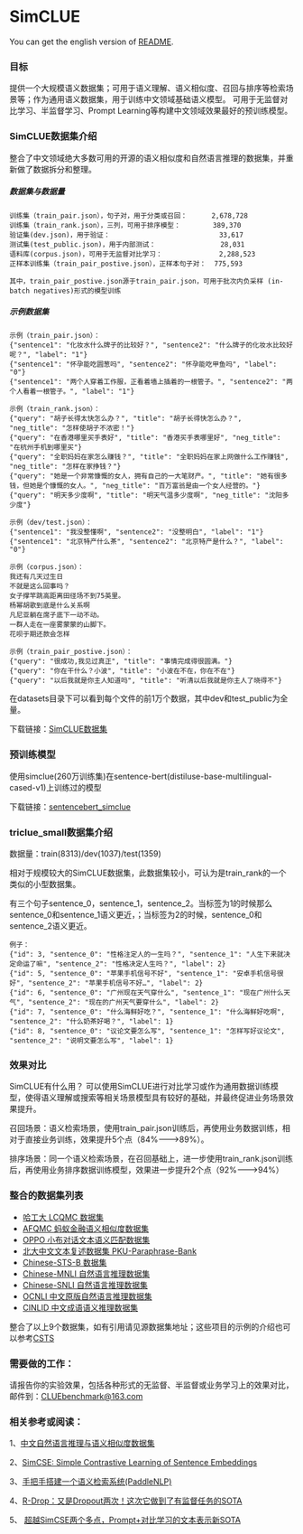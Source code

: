 # SimCLUE

You can get the english version of [README](README_EN.md).

### 目标
提供一个大规模语义数据集；可用于语义理解、语义相似度、召回与排序等检索场景等；作为通用语义数据集，用于训练中文领域基础语义模型。
可用于无监督对比学习、半监督学习、Prompt Learning等构建中文领域效果最好的预训练模型。

### SimCLUE数据集介绍

整合了中文领域绝大多数可用的开源的语义相似度和自然语言推理的数据集，并重新做了数据拆分和整理。

##### 数据集与数据量
    训练集（train_pair.json），句子对，用于分类或召回：      2,678,728
    训练集（train_rank.json），三列，可用于排序模型：        389,370
    验证集(dev.json)，用于验证：                           33,617
    测试集(test_public.json)，用于内部测试：                28,031
    语料库(corpus.json)，可用于无监督对比学习：              2,288,523
    正样本训练集（train_pair_postive.json），正样本句子对：  775,593

    其中，train_pair_postive.json源于train_pair.json，可用于批次内负采样 (in-batch negatives)形式的模型训练

##### 示例数据集

    示例（train_pair.json）：
    {"sentence1": "化妆水什么牌子的比较好？", "sentence2": "什么牌子的化妆水比较好呢？", "label": "1"}
    {"sentence1": "怀孕能吃圆葱吗", "sentence2": "怀孕能吃甲鱼吗", "label": "0"}
    {"sentence1": "两个人穿着工作服，正看着墙上插着的一根管子。", "sentence2": "两个人看着一根管子。", "label": "1"}
    
    示例（train_rank.json）：
    {"query": "胡子长得太快怎么办？", "title": "胡子长得快怎么办？", "neg_title": "怎样使胡子不浓密！"}
    {"query": "在香港哪里买手表好", "title": "香港买手表哪里好", "neg_title": "在杭州手机到哪里买"}
    {"query": "全职妈妈在家怎么赚钱？", "title": "全职妈妈在家上网做什么工作赚钱", "neg_title": "怎样在家挣钱？"}
    {"query": "她是一个非常慷慨的女人，拥有自己的一大笔财产。", "title": "她有很多钱，但她是个慷慨的女人。", "neg_title": "百万富翁是由一个女人经营的。"}
    {"query": "明天多少度啊", "title": "明天气温多少度啊", "neg_title": "沈阳多少度"}
    
    示例（dev/test.json）：
    {"sentence1": "我没整懂啊", "sentence2": "没整明白", "label": "1"}
    {"sentence1": "北京特产什么茶", "sentence2": "北京特产是什么？", "label": "0"}
    
    示例（corpus.json）：
    我还有几天过生日
    不就是这么回事吗？
    女子撑竿跳高距离田径场不到75英里。
    杨幂胡歌到底是什么关系啊
    凡尼亚躺在席子底下一动不动。
    一群人走在一座雾蒙蒙的山脚下。
    花呗于期还款会怎样
    
    示例（train_pair_postive.json）：
    {"query": "很成功,我见过真正", "title": "事情完成得很圆满。"}
    {"query": "你在干什么？小波", "title": "小波在不在，你在不在"}
    {"query": "以后我就是你主人知道吗", "title": "听清以后我就是你主人了晓得不"}
    


在datasets目录下可以看到每个文件的前1万个数据，其中dev和test_public为全量。

下载链接：<a href='https://storage.googleapis.com/cluebenchmark/tasks/simclue_public.zip'>SimCLUE数据集</a>
    

### 预训练模型
使用simclue(260万训练集)在sentence-bert(distiluse-base-multilingual-cased-v1)上训练过的模型

下载链接：<a href='https://storage.googleapis.com/cluebenchmark/pretrained_models/sentencebert_simclue.zip'>sentencebert_simclue</a>

### triclue_small数据集介绍
数据量：train(8313)/dev(1037)/test(1359)

相对于规模较大的SimCLUE数据集，此数据集较小，可认为是train_rank的一个类似的小型数据集。

有三个句子sentence_0，sentence_1，sentence_2。当标签为1的时候那么sentence_0和sentence_1语义更近，；当标签为2的时候，sentence_0和sentence_2语义更近。

    例子：
    {"id": 3, "sentence_0": "性格注定人的一生吗？", "sentence_1": "人生下来就决定命运了嘛", "sentence_2": "性格决定人生吗？", "label": 2}
    {"id": 5, "sentence_0": "苹果手机信号不好", "sentence_1": "安卓手机信号很好", "sentence_2": "苹果手机信号不好…", "label": 2}
    {"id": 6, "sentence_0": "广州现在天气穿什么", "sentence_1": "现在广州什么天气", "sentence_2": "现在的广州天气要穿什么", "label": 2}
    {"id": 7, "sentence_0": "什么海鲜好吃？", "sentence_1": "什么海鲜好吃啊", "sentence_2": "什么奶茶好喝？", "label": 1}
    {"id": 8, "sentence_0": "议论文要怎么写", "sentence_1": "怎样写好议论文", "sentence_2": "说明文要怎么写", "label": 1}

### 效果对比

SimCLUE有什么用？
可以使用SimCLUE进行对比学习或作为通用数据训练模型，使得语义理解或搜索等相关场景模型具有较好的基础，并最终促进业务场景效果提升。

召回场景：语义检索场景，使用train_pair.json训练后，再使用业务数据训练，相对于直接业务训练，效果提升5个点（84%--->89%）。

排序场景：同一个语义检索场景，在召回基础上，进一步使用train_rank.json训练后，再使用业务排序数据训练模型，效果进一步提升2个点（92%--->94%）

### 整合的数据集列表

- <a href='http://icrc.hitsz.edu.cn/Article/show/171.html' target="_blank">哈工大 LCQMC 数据集</a>
- <a href='https://tianchi.aliyun.com/dataset/dataDetail?dataId=106411' target="_blank">AFQMC 蚂蚁金融语义相似度数据集</a>
- <a href='https://tianchi.aliyun.com/competition/entrance/531851/introduction' target="_blank">OPPO 小布对话文本语义匹配数据集</a>
- <a href='https://github.com/pkucoli/PKU-Paraphrase-Bank/' target="_blank">北大中文文本复述数据集 PKU-Paraphrase-Bank</a>
- <a href='https://github.com/pluto-junzeng/CNSD' target="_blank">Chinese-STS-B 数据集</a>
- <a href='https://github.com/CLUEbenchmark/CLUE' target="_blank">Chinese-MNLI 自然语言推理数据集</a>
- <a href='https://gitee.com/jiaodaxin/CNSD' target="_blank">Chinese-SNLI 自然语言推理数据集</a>
- <a href='https://github.com/CLUEbenchmark/OCNLI' target="_blank">OCNLI 中文原版自然语言推理数据集</a>
- <a href='https://www.heywhale.com/mw/dataset/608a8c45d0bc41001722dc37/content' target="_blank">CINLID 中文成语语义推理数据集</a>

整合了以上9个数据集，如有引用请见源数据集地址；这些项目的示例的介绍也可以参考<a href='https://github.com/zejunwang1/CSTS'>CSTS</a>

### 需要做的工作：

请报告你的实验效果，包括各种形式的无监督、半监督或业务学习上的效果对比，邮件到：CLUEbenchmark@163.com


### 相关参考或阅读：

1、<a href='https://github.com/zejunwang1/CSTS'>中文自然语言推理与语义相似度数据集</a>

2、<a href='https://arxiv.org/abs/2104.08821'>SimCSE: Simple Contrastive Learning of Sentence Embeddings</a>

3、<a href='https://github.com/PaddlePaddle/PaddleNLP/tree/develop/applications/neural_search'>手把手搭建一个语义检索系统(PaddleNLP)</a>

4、<a href='https://spaces.ac.cn/archives/8496'>R-Drop：又是Dropout两次！这次它做到了有监督任务的SOTA</a>

5、 <a href='https://mp.weixin.qq.com/s/Ttcxna3qa1ym1U__jmnwbQ'>超越SimCSE两个多点，Prompt+对比学习的文本表示新SOTA</a>

